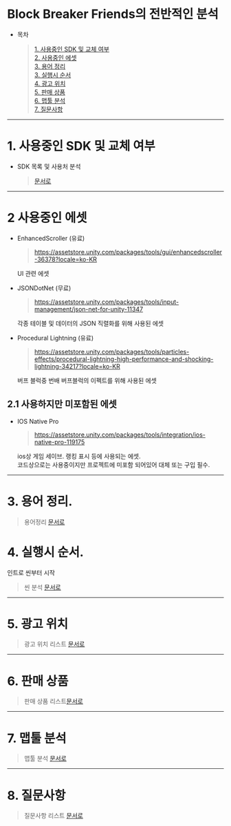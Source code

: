 # Block Breaker Friends의 전반적인 분석
- 목차
    >[1. 사용중인 SDK 및 교체 여부](#1-사용중인-sdk-및-교체-여부)  
    >[2. 사용중인 에셋](#2-사용중인-에셋)   
    >[3. 용어 정리](#3-용어-정리)   
    >[3. 실행시 순서](#4-실행시-순서)  
    >[4. 광고 위치](#5-광고-위치)  
    >[5. 판매 상품](#6-판매-상품)  
    >[6. 맵툴 분석](#7-맵툴-분석)  
    >[7. 질문사항](#8-질문사항)  
   
*****

# 1. 사용중인 SDK 및 교체 여부
- SDK 목록 및 사용처 분석
     > [문서로](/리스트/SDK_목록.md) 
*****

# 2 사용중인 에셋
- EnhancedScroller (유료)  
    > https://assetstore.unity.com/packages/tools/gui/enhancedscroller-36378?locale=ko-KR  
    
    UI 관련 에셋

- JSONDotNet (무료)  
    > https://assetstore.unity.com/packages/tools/input-management/json-net-for-unity-11347  

    각종 테이블 및 데이터의 JSON 직렬화를 위해 사용된 에셋

- Procedural Lightning (유료)
    > https://assetstore.unity.com/packages/tools/particles-effects/procedural-lightning-high-performance-and-shocking-lightning-34217?locale=ko-KR

    버프 블럭중 번배 버프블럭의 이펙트를 위해 사용된 에셋

## 2.1 사용하지만 미포함된 에셋
- IOS Native Pro
    > https://assetstore.unity.com/packages/tools/integration/ios-native-pro-119175

    ios상 게임 세이브. 랭킹 표시 등에 사용되는 에셋.  
    코드상으로는 사용중이지만 프로젝트에 미포함 되어있어  대체 또는 구입 필수.

*****    

# 3. 용어 정리.
> 용어정리 [문서로](/리스트/용어_변수_통합목록.md)
# 4. 실행시 순서.
인트로 씬부터 시작  
> 씬 분석 [문서로](/분석/씬_분석.md)

*****
# 5. 광고 위치
> 광고 위치 리스트 [문서로](/리스트/광고_위치_리스트.md)

*****

# 6. 판매 상품

> 판매 상품 리스트[문서로](/리스트/판매_상품_리스트.md)

*****

# 7. 맵툴 분석
> 맵툴 분석 [문서로](/분석/맵툴_분석.md)

*****

# 8. 질문사항 
> 질문사항 리스트 [문서로](리스트/질문사항_리스트.md)
